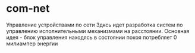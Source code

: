 # com-net
Управление устройствами по сети
Здксь идет разработка систем по управлению исполнительными механизмами на расстоянии.
Основная идея - блок управления находясь в состоянии покоя потребляет 0 милиампер энергии
